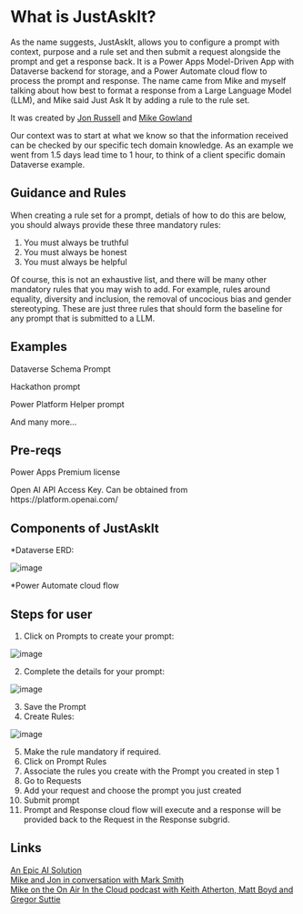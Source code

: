 <h1>What is JustAskIt?</h1>
As the name suggests, JustAskIt, allows you to configure a prompt with context, purpose and a rule set and then submit a request alongside the prompt and get a response back. 
It is a Power Apps Model-Driven App with Dataverse backend for storage, and a Power Automate cloud flow to process the prompt and response. The name came from Mike and myself talking about how best to format a response from a
Large Language Model (LLM), and Mike said Just Ask It by adding a rule to the rule set.  

It was created by [Jon Russell](https://www.linkedin.com/in/jon-russell-20975726/) and [Mike Gowland](https://www.linkedin.com/in/mikegowland/)

Our context was to start at what we know so that the information received can be checked by our specific tech domain knowledge. As an example we went from 1.5 days lead time to 1 hour, to think of a client specific domain Dataverse example.

<h2>Guidance and Rules</h2>

When creating a rule set for a prompt, detials of how to do this are below, you should always provide these three mandatory rules:

1. You must always be truthful
2. You must always be honest
3. You must always be helpful

Of course, this is not an exhaustive list, and there will be many other mandatory rules that you may wish to add. For example, rules around equality, diversity and inclusion, the removal of uncocious bias and gender stereotyping.  These are just three rules that should form the baseline for any prompt that is submitted to a LLM.

<h2>Examples</h2>
<p>Dataverse Schema Prompt</p>
<p>Hackathon prompt</p>
<p>Power Platform Helper prompt</p>
<p>And many more...  </p>

<h2>Pre-reqs</h2>
<p>Power Apps Premium license</p>
<p>Open AI API Access Key. Can be obtained from https://platform.openai.com/</p>

<h2>Components of JustAskIt</h2>

*Dataverse ERD:

![image](https://github.com/sgtsnacks-64/JustAskIt/assets/60231096/94afdd45-267d-498d-bd96-e8e5d2ba1823)

*Power Automate cloud flow

<h2>Steps for user</h2>

1. Click on Prompts to create your prompt:

![image](https://github.com/sgtsnacks-64/JustAskIt/assets/60231096/4912d313-c6ae-4e67-9c70-33808fa00e0c)

2. Complete the details for your prompt:

![image](https://github.com/sgtsnacks-64/JustAskIt/assets/60231096/87867f19-3d52-4532-b88f-34cc2a0115d6)

3. Save the Prompt
4. Create Rules:

![image](https://github.com/sgtsnacks-64/JustAskIt/assets/60231096/fdd3365d-013b-4d7c-85b5-f4c1c1a2e4d9)

5. Make the rule mandatory if required.
6. Click on Prompt Rules
7. Associate the rules you create with the Prompt you created in step 1
8. Go to Requests
9. Add your request and choose the prompt you just created
10. Submit prompt
11. Prompt and Response cloud flow will execute and a response will be provided back to the Request in the Response subgrid.

<h2>Links</h2>

[An Epic AI Solution](https://youtu.be/rA6QpHAQaDE)  
[Mike and Jon in conversation with Mark Smith](https://www.comingsoon.com)  
[Mike on the On Air In the Cloud podcast with Keith Atherton, Matt Boyd and Gregor Suttie](https://podcasters.spotify.com/pod/show/onairinthecloud/episodes/Episode-Ten---Mike-Gowland-e2d6tbu)
